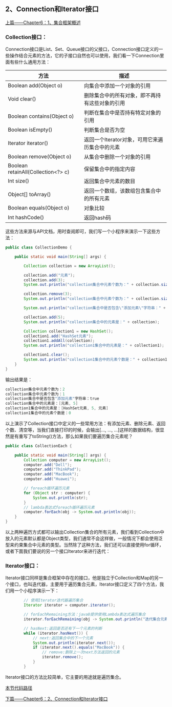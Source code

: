 ## 2、Connection和Iterator接口

[上篇——Chapter6：1、集合框架概述](1、集合框架概述.md)

### Collection接口：

Connection接口是List、Set、Queue接口的父接口，Connection接口定义的一些操作结合元素的方法，它的子接口自然也可以使用，我们看一下Connection里面有些什么通用方法：

| **方法**                           | **描述**                                       |
| ---------------------------------- | ---------------------------------------------- |
| Boolean add(Object o)              | 向集合中添加一个对象的引用                     |
| Void clear()                       | 删除集合中的所有对象，即不再持有这些对象的引用 |
| Boolean contains(Object o)         | 判断在集合中是否持有特定对象的引用             |
| Boolean isEmpty()                  | 判断集合是否为空                               |
| Iterator iterator()                | 返回一个Iterator对象，可用它来遍历集合中的元素 |
| Boolean remove(Object o)           | 从集合中删除一个对象的引用                     |
| Boolean retainAll(Collection<?> c) | 保留集合中的指定内容                           |
| Int size()                         | 返回集合中元素的数目                           |
| Object[] toArray()                 | 返回一个数组，该数组包含集合中的所有元素       |
| Boolean equals(Object o)           | 对象比较                                       |
| Int hashCode()                     | 返回hash码                                     |

这些方法来源与API文档，用时查阅即可，我们写一个小程序来演示一下这些方法：

```java
public class CollectionDemo {

    public static void main(String[] args) {

        Collection collection = new ArrayList();

        collection.add("元素");
        collection.add(3);
        System.out.println("collection集合中元素个数为：" + collection.size());

        collection.remove(3);
        System.out.println("collection集合中元素个数为：" + collection.size());

        System.out.println("collection集合中是否包含\"添加元素\"字符串：" + collection.contains("元素"));

        collection.add(5);
        System.out.println("collection集合中的元素是：" + collection);

        Collection collection1 = new HashSet();
        collection1.add("HashSet元素");
        collection1.addAll(collection);
        System.out.println("collection1集合中的元素是：" + collection1);

        collection1.clear();
        System.out.println("collection1集合中的元素个数是：" + collection1.size());
    }
}
```

输出结果是：

```java
collection集合中元素个数为：2
collection集合中元素个数为：1
collection集合中是否包含"添加元素"字符串：true
collection集合中的元素是：[元素, 5]
collection1集合中的元素是：[HashSet元素, 5, 元素]
collection1集合中的元素个数是：0
```

以上演示了Collection接口中定义的一些常用方法：有添加元素、删除元素、返回个数、清空等，当我们直接打印的时候，会输出[..., ..., ...]这样的数据结构，很显然是有重写了toString()方法，那么如果我们要遍历集合元素呢？

```java
public class CollectionEach {

    public static void main(String[] args) {
        Collection computer = new ArrayList();
        computer.add("Dell");
        computer.add("ThinkPad");
        computer.add("MacBook");
        computer.add("Huawei");

        // foreach循环遍历元素
        for (Object str : computer) {
            System.out.println(str);
        }
        // lambda表达式foreach循环遍历元素
        computer.forEach(obj -> System.out.println(obj));
    }
}
```

以上两种遍历方式都可以输出Collection集合的所有元素，我们看到Collection中放入的元素默认都是Object类型，我们通常不会这样做，一般情况下都会使用泛型来约束集合中元素的类型。当然除了这种方法，我们还可以直接使用for循环，或者下面我们要说的另一个接口Iterator来进行迭代：

### Iterator接口：

Iterator接口同样是集合框架中存在的接口，他是独立于Collection和Map的另一个接口，也叫迭代器，主要用于遍历集合元素，Iterator接口定义了四个方法，我们用一个小程序演示一下：

```java
        // 使用Iterator迭代器遍历集合
        Iterator iterator = computer.iterator();

        // forEachRemaining方法：java8提供使用Lambda表达式遍历集合
        iterator.forEachRemaining(obj -> System.out.println("迭代集合元素：" + obj));

        // hasNext:返回是否还有下一个元素的判断
        while (iterator.hasNext()) {
            // next:返回集合中的下一个元素
            System.out.println(iterator.next());
            if (iterator.next().equals("MacBook")) {
                // remove:删除上一次next方法返回的元素
                iterator.remove();
            }
        }
```

Iterator接口的方法比较简单，它主要的用途就是遍历集合。

[本节代码路径](https://github.com/wmhou/java_blog/tree/master/JavaSE/JavaCode/src/com/wmhou/chapter6)

[下篇——Chapter6：2、Connection和Iterator接口](3、List接口.md)

